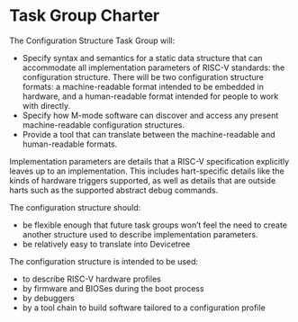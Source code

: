# Task Group Charter

The Configuration Structure Task Group will:
* Specify syntax and semantics for a static data structure that can accommodate
  all implementation parameters of RISC-V standards: the configuration
  structure. There will be two configuration structure formats: a
  machine-readable format intended to be embedded in hardware, and a
  human-readable format intended for people to work with directly.
* Specify how M-mode software can discover and access any present
  machine-readable configuration structures.
* Provide a tool that can translate between the machine-readable and
  human-readable formats.

Implementation parameters are details that a RISC-V specification explicitly
leaves up to an implementation. This includes hart-specific details like the
kinds of hardware triggers supported, as well as details that are outside
harts such as the supported abstract debug commands.

The configuration structure should:
* be flexible enough that future task groups won’t feel the need to
  create another structure used to describe implementation parameters.
* be relatively easy to translate into Devicetree

The configuration structure is intended to be used:
* to describe RISC-V hardware profiles
* by firmware and BIOSes during the boot process
* by debuggers
* by a tool chain to build software tailored to a configuration profile
